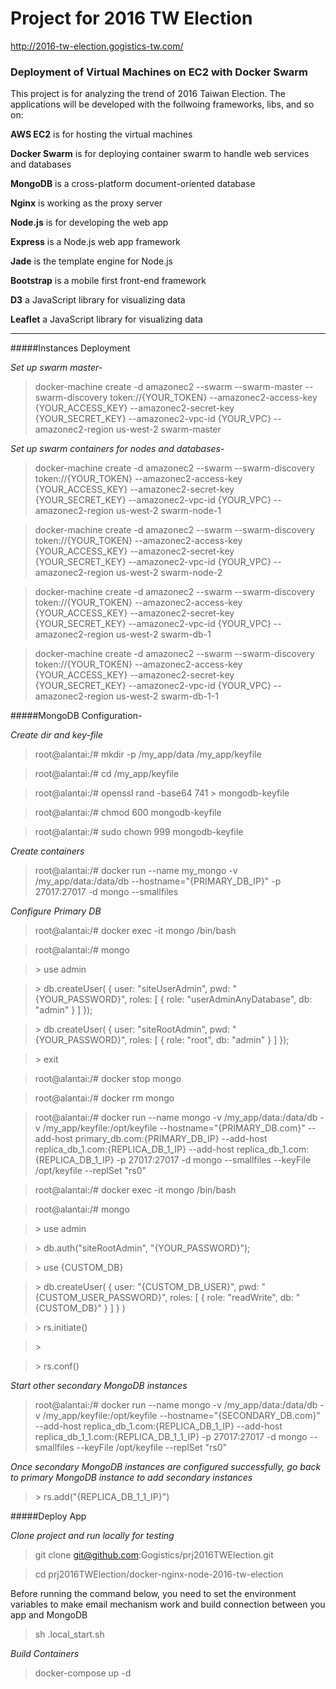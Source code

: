 # Project for 2016 TW Election

http://2016-tw-election.gogistics-tw.com/

### Deployment of Virtual Machines on EC2 with Docker Swarm
This project is for analyzing the trend of 2016 Taiwan Election. The applications will be developed with the follwoing frameworks, libs, and so on:

**AWS EC2** is for hosting the virtual machines

**Docker Swarm** is for deploying container swarm to handle web services and databases

**MongoDB** is a cross-platform document-oriented database

**Nginx** is working as the proxy server

**Node.js** is for developing the web app

**Express** is a Node.js web app framework

**Jade** is the template engine for Node.js

**Bootstrap** is a mobile first front-end framework

**D3** a JavaScript library for visualizing data

**Leaflet** a JavaScript library for visualizing data

---

#####Instances Deployment

*Set up swarm master-*

> docker-machine create -d amazonec2 --swarm --swarm-master --swarm-discovery token://{YOUR_TOKEN} --amazonec2-access-key {YOUR_ACCESS_KEY} --amazonec2-secret-key {YOUR_SECRET_KEY} --amazonec2-vpc-id {YOUR_VPC} --amazonec2-region us-west-2 swarm-master

*Set up swarm containers for nodes and databases-*

> docker-machine create -d amazonec2 --swarm --swarm-discovery token://{YOUR_TOKEN} --amazonec2-access-key {YOUR_ACCESS_KEY} --amazonec2-secret-key {YOUR_SECRET_KEY} --amazonec2-vpc-id {YOUR_VPC} --amazonec2-region us-west-2 swarm-node-1

> docker-machine create -d amazonec2 --swarm --swarm-discovery token://{YOUR_TOKEN} --amazonec2-access-key {YOUR_ACCESS_KEY} --amazonec2-secret-key {YOUR_SECRET_KEY} --amazonec2-vpc-id {YOUR_VPC} --amazonec2-region us-west-2 swarm-node-2

> docker-machine create -d amazonec2 --swarm --swarm-discovery token://{YOUR_TOKEN} --amazonec2-access-key {YOUR_ACCESS_KEY} --amazonec2-secret-key {YOUR_SECRET_KEY} --amazonec2-vpc-id {YOUR_VPC} --amazonec2-region us-west-2 swarm-db-1

> docker-machine create -d amazonec2 --swarm --swarm-discovery token://{YOUR_TOKEN} --amazonec2-access-key {YOUR_ACCESS_KEY} --amazonec2-secret-key {YOUR_SECRET_KEY} --amazonec2-vpc-id {YOUR_VPC} --amazonec2-region us-west-2 swarm-db-1-1

#####MongoDB Configuration-

*Create dir and key-file*

> root@alantai:/# mkdir -p /my_app/data /my_app/keyfile

> root@alantai:/# cd /my_app/keyfile

> root@alantai:/# openssl rand -base64 741 > mongodb-keyfile

> root@alantai:/# chmod 600 mongodb-keyfile

> root@alantai:/# sudo chown 999 mongodb-keyfile
  
*Create containers*
  
> root@alantai:/# docker run --name my_mongo -v /my_app/data:/data/db --hostname="{PRIMARY_DB_IP}" -p 27017:27017 -d mongo --smallfiles

*Configure Primary DB*
> root@alantai:/# docker exec -it mongo /bin/bash

> root@alantai:/# mongo

> \> use admin

> \> db.createUser( {
     user: "siteUserAdmin",
     pwd: "{YOUR_PASSWORD}",
     roles: [ { role: "userAdminAnyDatabase", db: "admin" } ]
   });

> \> db.createUser( {
     user: "siteRootAdmin",
     pwd: "{YOUR_PASSWORD}",
     roles: [ { role: "root", db: "admin" } ]
   });
   
> \> exit

> root@alantai:/# docker stop mongo

> root@alantai:/# docker rm mongo

> root@alantai:/# docker run --name mongo -v /my_app/data:/data/db -v /my_app/keyfile:/opt/keyfile --hostname="{PRIMARY_DB.com}"
--add-host primary_db.com:{PRIMARY_DB_IP} --add-host replica_db_1.com:{REPLICA_DB_1_IP} --add-host replica_db_1.com:{REPLICA_DB_1_IP} -p 27017:27017 -d mongo --smallfiles --keyFile /opt/keyfile --replSet "rs0"

> root@alantai:/# docker exec -it mongo /bin/bash

> root@alantai:/# mongo

> \> use admin

> \> db.auth("siteRootAdmin", "{YOUR_PASSWORD}");

> \> use {CUSTOM_DB}

> \> db.createUser( {
      user: "{CUSTOM_DB_USER}",
      pwd: "{CUSTOM_USER_PASSWORD}",
      roles: [ { role: "readWrite", db: "{CUSTOM_DB}" } ]
      } )
      
> \> rs.initiate()

> \>

> \> rs.conf()

*Start other secondary MongoDB instances*

> root@alantai:/# docker run --name mongo -v /my_app/data:/data/db -v /my_app/keyfile:/opt/keyfile --hostname="{SECONDARY_DB.com}" --add-host replica_db_1.com:{REPLICA_DB_1_IP} --add-host replica_db_1_1.com:{REPLICA_DB_1_1_IP} -p 27017:27017 -d mongo --smallfiles --keyFile /opt/keyfile --replSet "rs0"

*Once secondary MongoDB instances are configured successfully, go back to primary MongoDB instance to add secondary instances*

> \> rs.add("{REPLICA_DB_1_1_IP}")

#####Deploy App

*Clone project and run locally for testing*

> git clone git@github.com:Gogistics/prj2016TWElection.git

> cd prj2016TWElection/docker-nginx-node-2016-tw-election

Before running the command below, you need to set the environment variables to make email mechanism work and build connection between you app and MongoDB

> sh .local_start.sh

*Build Containers*

> docker-compose up -d
